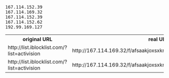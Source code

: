 <pre>
167.114.152.39
167.114.169.32
167.114.152.39
167.114.152.62
192.99.169.127
</pre>

<table><tr><th>original URL</th><th>real URL</th></tr>

<tr><td>
http://list.iblocklist.com/?list=activision
</td><td>
http://167.114.169.32/f/afsaakjoxsxknuzythke/gfnxlhxsijzrcuxwzebb.gz
</td></tr>

<tr><td>
http://list.iblocklist.com/?list=activision
</td><td>
http://167.114.169.32/f/afsaakjoxsxknuzythke/gfnxlhxsijzrcuxwzebb.gz
</td></tr>

</table>

